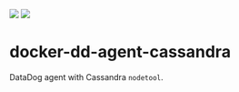[![](https://images.microbadger.com/badges/image/andromedarabbit/codeship-slack-notifier.svg)](https://microbadger.com/images/andromedarabbit/codeship-slack-notifier "Get your own image badge on microbadger.com")
[![](https://images.microbadger.com/badges/version/andromedarabbit/codeship-slack-notifier.svg)](https://microbadger.com/images/andromedarabbit/codeship-slack-notifier "Get your own version badge on microbadger.com")

# docker-dd-agent-cassandra

DataDog agent with Cassandra `nodetool`.